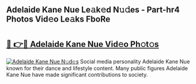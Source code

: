 ## Adelaide Kane Nue Le𝚊k𝚎d N𝚞𝚍es - Part-hr4 Photos Vid𝚎o Le𝚊ks FboRe

# <h2><a href="http://fb304d.evod.top/?m=Adelaide+Kane+Nue">🔗 👉🔴 Adelaide Kane Nue Vid𝚎o Ph𝚘t𝚘s</a></h2>

[![Adelaide Kane Nue N𝚞d𝚎s](https://i.imgur.com/8V9OHl7.gif)](http://fb304d.evod.top/?m=Adelaide+Kane+Nue)
Social media personality Adelaide Kane Nue known for their dance and lifestyle content. Many public figures Adelaide Kane Nue have made significant contributions to society. 

